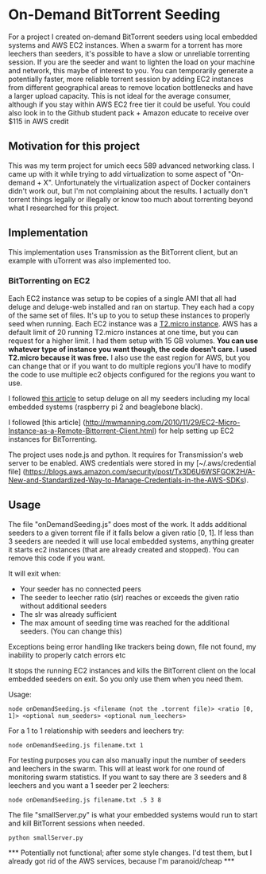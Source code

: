 # On-Demand BitTorrent Seeding
For a project I created on-demand BitTorrent seeders using local embedded systems and AWS EC2 instances.
When a swarm for a torrent has more leechers than seeders, it's possible to have a slow or unreliable torrenting session.
If you are the seeder and want to lighten the load on your machine and network, this maybe of interest to you.
You can temporarily generate a potentially faster, more reliable torrent session by adding EC2 instances from different geographical areas to remove location bottlenecks and have a larger upload capacity.
This is not ideal for the average consumer, although if you stay within AWS EC2 free tier it could be useful.
You could also look in to the Github student pack + Amazon educate to receive over $115 in AWS credit

## Motivation for this project
This was my term project for umich eecs 589 advanced networking class.
I came up with it while trying to add virtualization to some aspect of "On-demand + X". Unfortunately the virtualization aspect of Docker containers didn't work out, but I'm not complaining about the results. I actually don't torrent things legally or illegally or know too much about torrenting beyond what I researched for this project.

## Implementation
This implementation uses Transmission as the BitTorrent client, but an example with uTorrent was also implemented too.
### BitTorrenting on EC2
Each EC2 instance was setup to be copies of a single AMI that all had deluge and deluge-web installed and ran on startup.
They each had a copy of the same set of files. It's up to you to setup these instances to properly seed when running.
Each EC2 instance was a [T2.micro instance](http://docs.aws.amazon.com/AWSEC2/latest/UserGuide/t2-instances.html). AWS has a default limit of 20 running T2.micro instances at one time, but you can request for a higher limit. I had them setup with 15 GB volumes.
**You can use whatever type of instance you want though, the code doesn't care. I used T2.micro because it was free.** I also use the east region for AWS, but you can change that or if you want to do multiple regions you'll have to modify the code to use multiple ec2 objects configured for the regions you want to use.

I followed [this article](http://www.howtogeek.com/142044/how-to-turn-a-raspberry-pi-into-an-always-on-bittorrent-box/) to setup deluge on all my seeders including my local embedded systems (raspberry pi 2 and beaglebone black). 

I followed [this article] (http://mwmanning.com/2010/11/29/EC2-Micro-Instance-as-a-Remote-Bittorrent-Client.html) for help setting up EC2 instances for BitTorrenting.

The project uses node.js and python.
It requires for Transmission's web server to be enabled.
AWS credentials were stored in my [~/.aws/credential file]
(https://blogs.aws.amazon.com/security/post/Tx3D6U6WSFGOK2H/A-New-and-Standardized-Way-to-Manage-Credentials-in-the-AWS-SDKs).

## Usage
The file "onDemandSeeding.js" does most of the work.
It adds additional seeders to a given torrent file if it falls below a given ratio [0, 1].
If less than 3 seeders are needed it will use local embedded systems, anything greater it starts ec2 instances (that are already created and stopped). You can remove this code if you want.

It will exit when:

* Your seeder has no connected peers
* The seeder to leecher ratio (slr) reaches or exceeds the given ratio without additional seeders
* The slr was already sufficient
* The max amount of seeding time was reached for the additional seeders. (You can change this)

Exceptions being error handling like trackers being down, file not found, my inability to properly catch errors etc

It stops the running EC2 instances and kills the BitTorrent client on the local embedded seeders on exit.
So you only use them when you need them.

Usage:

```shell
node onDemandSeeding.js <filename (not the .torrent file)> <ratio [0, 1]> <optional num_seeders> <optional num_leechers>
```

For a 1 to 1 relationship with seeders and leechers try:

```shell
node onDemandSeeding.js filename.txt 1
```

For testing purposes you can also manually input the number of seeders and leechers in the swarm.
This will at least work for one round of monitoring swarm statistics.
If you want to say there are 3 seeders and 8 leechers and you want a 1 seeder per 2 leechers:

```shell
node onDemandSeeding.js filename.txt .5 3 8
```

The file "smallServer.py" is what your embedded systems would run to start and kill BitTorrent sessions when needed.
```shell
python smallServer.py
```

*** Potentially not functional; after some style changes. I'd test them, but I already got rid of the AWS services, because I'm paranoid/cheap ***
